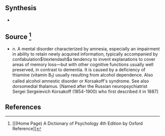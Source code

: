 ## Synthesis
- 
## Source [^1]
- n. A mental disorder characterized by amnesia, especially an impairment in ability to retain newly acquired information, typically accompanied by confabulation$\textendash$a tendency to invent explanations to cover areas of memory loss—but with other cognitive functions usually well preserved, in contrast to dementia. It is caused by a deficiency of thiamine (vitamin $\mathrm{B}_{1}$) usually resulting from alcohol dependence. Also called alcohol amnestic disorder or Korsakoff's syndrome. See also dorsomedial thalamus. \[Named after the Russian neuropsychiatrist Sergei Sergeievich Korsakoff (1854-1900) who first described it in 1887]
## References

[^1]: [[(Home Page) A Dictionary of Psychology 4th Edition by Oxford Reference]]